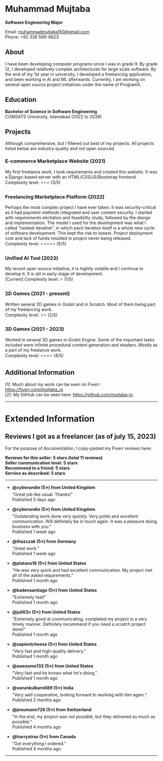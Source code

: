 
# Muhammad Mujtaba

**Software Engineering Major**

Email: muhammadmujtaba150@gmail.com    
Phone: +92 336 569-6623


## About

I have been developing computer programs since I was in grade 9. By grade 12, I developed relatively complex architectures for large scale software. By the end of my 1st year in university, I developed a freelancing application, and been working in AI and ML afterwards. Currently, I am working on several open source project initiatives under the name of ProgramX.


## Education

**Bachelor of Science in Software Engineering**  
COMSATS University, Islamabad (2022 to 2026)


## Projects

Although comprehensive, but I filtered out best of my projects. All projects listed below are industry quality and not open sourced.

### E-commerce Marketplace Website (2021)
My first freelance work. I took requirements and created this website. It was a Django-based server with an HTML/CSS/JS/Bootstrap frontend.    
Complexity level: ⭐️⭐️⭐️ (3/5)

### Freelancing Marketplace Platform (2022)
Perhaps the most complex project I have ever taken. It was security-critical as it had payment methods integrated and user content security. I started with requirements elicitation and feasibility study, followed by the design and implementation. The model I used for the development was what I called "nested-iterative", in which each iteration itself is a whole new cycle of software development. This kept the risk to lowest. Project deployment cost and lack of funds resulted in project never being released.    
Complexity level: ⭐️⭐️⭐️⭐️⭐️ (5/5)

### Unified AI Tool (2023)
My recent open source initiative, it is hightly volatile and I continue to develop it. It is stil in early stage of development.    
[Current] Complexity level: ⭐️ (1/5)

### 2D Games (2021 - present)
Written several 2D games in Godot and in Scratch. Most of them being part of my freelancing work.    
Complexity level: ⭐️⭐️ (2/5)

### 3D Games (2021 - 2023)
Worked in several 3D games in Godot Engine. Some of the important tasks included were infinite procedural content generation and shaders. Mostly as a part of my freelance work.    
Complexity level: ⭐️⭐️⭐️⭐️ (4/5)

## Additional Information

[1]: Much about my work can be seen on Fiverr: https://fiverr.com/mujtaba_io    
[2]: My GitHub can be seen here: https://github.com/mujtaba-io    



---


# Extended Information

## Reviews I got as a freelancer (as of july 15, 2023)

For the purpose of documentation, I copy-pasted my Fiverr reviews here:

**Reviews for this seller: 5 stars (total 11 reviews)**    
**Seller communication level: 5 stars**    
**Recommend to a friend: 5 stars**    
**Service as described: 5 stars**    

---

- **@cyberundie (5⭐) from United Kingdom**  
  "Great job like usual. Thanks!"  
  Published 5 days ago

- **@cyberundie (5⭐) from United Kingdom**  
  "Outstanding work done very quickly. Very polite and excellent communication. Will definitely be in touch again. It was a pleasure doing business with you."  
  Published 1 week ago

- **@thazzzak (5⭐) from Germany**  
  "Great work."  
  Published 1 week ago

- **@platano18 (5⭐) from United States**  
  "He was very quick and had excellent communication. My project met all of the asked requirements."  
  Published 1 month ago

- **@kadensantiago (5⭐) from United States**  
  "Extremely fast!"  
  Published 1 month ago

- **@juli03v (5⭐) from United States**  
  "Extremely good at communicating, completed my project in a very timely manner. Definitely recommend if you need a scratch project done!"  
  Published 1 month ago

- **@sapientcheese (5⭐) from United States**  
  "Very fast and high-quality delivery."  
  Published 1 month ago

- **@awesome133 (5⭐) from United States**  
  "Very fast and he knows what he's doing."  
  Published 1 month ago

- **@varunkulkarn689 (5⭐) India**  
  "Very well cooperative, looking forward to working with him again."  
  Published 2 months ago

- **@jneumann726 (5⭐) from Switzerland**  
  "In the end, my project was not possible, but they delivered as much as possible."  
  Published 4 months ago

- **@harrystras (5⭐) from Canada**  
  "Got everything I ordered."  
  Published 4 months ago

---

